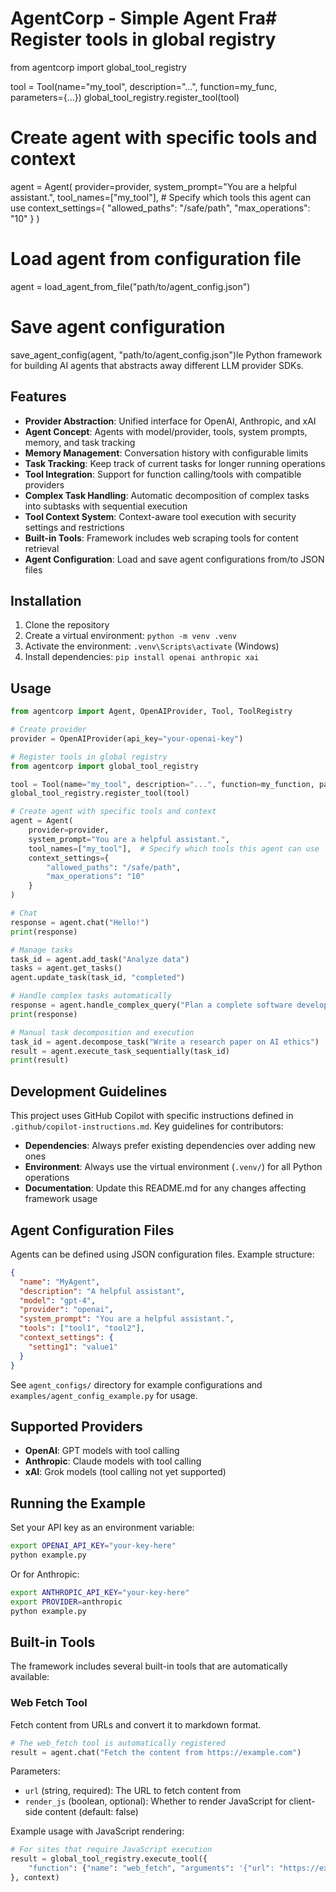 # AgentCorp - Simple Agent Fra# Register tools in global registry
from agentcorp import global_tool_registry

tool = Tool(name="my_tool", description="...", function=my_func, parameters={...})
global_tool_registry.register_tool(tool)

# Create agent with specific tools and context
agent = Agent(
    provider=provider,
    system_prompt="You are a helpful assistant.",
    tool_names=["my_tool"],  # Specify which tools this agent can use
    context_settings={
        "allowed_paths": "/safe/path",
        "max_operations": "10"
    }
)

# Load agent from configuration file
agent = load_agent_from_file("path/to/agent_config.json")

# Save agent configuration
save_agent_config(agent, "path/to/agent_config.json")le Python framework for building AI agents that abstracts away different LLM provider SDKs.

## Features

- **Provider Abstraction**: Unified interface for OpenAI, Anthropic, and xAI
- **Agent Concept**: Agents with model/provider, tools, system prompts, memory, and task tracking
- **Memory Management**: Conversation history with configurable limits
- **Task Tracking**: Keep track of current tasks for longer running operations
- **Tool Integration**: Support for function calling/tools with compatible providers
- **Complex Task Handling**: Automatic decomposition of complex tasks into subtasks with sequential execution
- **Tool Context System**: Context-aware tool execution with security settings and restrictions
- **Built-in Tools**: Framework includes web scraping tools for content retrieval
- **Agent Configuration**: Load and save agent configurations from/to JSON files

## Installation

1. Clone the repository
2. Create a virtual environment: `python -m venv .venv`
3. Activate the environment: `.venv\Scripts\activate` (Windows)
4. Install dependencies: `pip install openai anthropic xai`

## Usage

```python
from agentcorp import Agent, OpenAIProvider, Tool, ToolRegistry

# Create provider
provider = OpenAIProvider(api_key="your-openai-key")

# Register tools in global registry
from agentcorp import global_tool_registry

tool = Tool(name="my_tool", description="...", function=my_function, parameters={...})
global_tool_registry.register_tool(tool)

# Create agent with specific tools and context
agent = Agent(
    provider=provider,
    system_prompt="You are a helpful assistant.",
    tool_names=["my_tool"],  # Specify which tools this agent can use
    context_settings={
        "allowed_paths": "/safe/path",
        "max_operations": "10"
    }
)

# Chat
response = agent.chat("Hello!")
print(response)

# Manage tasks
task_id = agent.add_task("Analyze data")
tasks = agent.get_tasks()
agent.update_task(task_id, "completed")

# Handle complex tasks automatically
response = agent.handle_complex_query("Plan a complete software development project")
print(response)

# Manual task decomposition and execution
task_id = agent.decompose_task("Write a research paper on AI ethics")
result = agent.execute_task_sequentially(task_id)
print(result)
```

## Development Guidelines

This project uses GitHub Copilot with specific instructions defined in `.github/copilot-instructions.md`. Key guidelines for contributors:

- **Dependencies**: Always prefer existing dependencies over adding new ones
- **Environment**: Always use the virtual environment (`.venv/`) for all Python operations
- **Documentation**: Update this README.md for any changes affecting framework usage

## Agent Configuration Files

Agents can be defined using JSON configuration files. Example structure:

```json
{
  "name": "MyAgent",
  "description": "A helpful assistant",
  "model": "gpt-4",
  "provider": "openai",
  "system_prompt": "You are a helpful assistant.",
  "tools": ["tool1", "tool2"],
  "context_settings": {
    "setting1": "value1"
  }
}
```

See `agent_configs/` directory for example configurations and `examples/agent_config_example.py` for usage.

## Supported Providers

- **OpenAI**: GPT models with tool calling
- **Anthropic**: Claude models with tool calling
- **xAI**: Grok models (tool calling not yet supported)

## Running the Example

Set your API key as an environment variable:

```bash
export OPENAI_API_KEY="your-key-here"
python example.py
```

Or for Anthropic:

```bash
export ANTHROPIC_API_KEY="your-key-here"
export PROVIDER=anthropic
python example.py
```

## Built-in Tools

The framework includes several built-in tools that are automatically available:

### Web Fetch Tool

Fetch content from URLs and convert it to markdown format.

```python
# The web_fetch tool is automatically registered
result = agent.chat("Fetch the content from https://example.com")
```

Parameters:
- `url` (string, required): The URL to fetch content from
- `render_js` (boolean, optional): Whether to render JavaScript for client-side content (default: false)

Example usage with JavaScript rendering:
```python
# For sites that require JavaScript execution
result = global_tool_registry.execute_tool({
    "function": {"name": "web_fetch", "arguments": '{"url": "https://example.com", "render_js": true}'}
}, context)
```